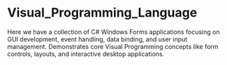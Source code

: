 # Visual_Programming_Language
Here we have a collection of C# Windows Forms applications focusing on GUI development, event handling, data binding, and user input management. Demonstrates core Visual Programming concepts like form controls, layouts, and interactive desktop applications.
